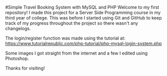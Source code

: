 #Simple Travel Booking System with MySQL and PHP
Welcome to my first repository! I made this project for a Server Side Programming course in my third year of college. 
This was before I started using Git and GitHub to keep track of my progress throughout the project so there wasn't any changelogs. 

The login/register function was made using the tutorial at:
https://www.tutorialrepublic.com/php-tutorial/php-mysql-login-system.php

Some images I got straight from the internet and a few I edited using Photoshop.

Thanks for visiting!